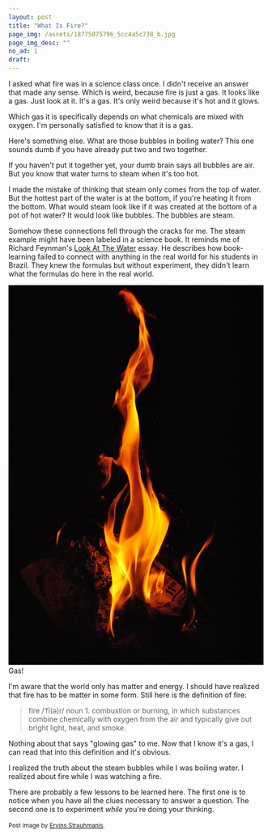 ```yaml
---
layout: post
title: "What Is Fire?"
page_img: /assets/18775075796_5cc4a5c738_b.jpg
page_img_desc: ""
no_ad: 1
draft: 
---
```


I asked what fire was in a science class once. I didn't receive an answer that made any sense. Which is weird, because fire is just a gas. It looks like a gas. Just look at it. It's a gas. It's only weird because it's hot and it glows.

Which gas it is specifically depends on what chemicals are mixed with oxygen. I'm personally satisfied to know that it is a gas.

Here's something else. What are those bubbles in boiling water? This one sounds dumb if you have already put two and two together. 

If you haven't put it together yet, your dumb brain says all bubbles are air. But you know that water turns to steam when it's too hot.

I made the mistake of thinking that steam only comes from the top of water. But the hottest part of the water is at the bottom, if you're heating it from the bottom. What would steam look like if it was created at the bottom of a pot of hot water? It would look like bubbles. The bubbles are steam.

Somehow these connections fell through the cracks for me. The steam example might have been labeled in a science book. It reminds me of Richard Feynman's <a href="http://v.cx/2010/04/feynman-brazil-education">Look At The Water</a> essay. He describes how book-learning failed to connect with anything in the real world for his students in Brazil. They knew the formulas but without experiment, they didn't learn what the formulas do here in the real world.

<div class="illustration">
    <img src="/assets/Fire.JPG" />
    Gas!
</div>

I'm aware that the world only has matter and energy. I should have realized that fire has to be matter in some form. Still here is the definition of fire:

<blockquote>
fire
/ˈfī(ə)r/
noun
1. combustion or burning, in which substances combine chemically with oxygen from the air and typically give out bright light, heat, and smoke.
</blockquote>

Nothing about that says "glowing gas" to me. Now that I know it's a gas, I can read that into this definition and it's obvious.

I realized the truth about the steam bubbles while I was boiling water. I realized about fire while I was watching a fire.

There are probably a few lessons to be learned here. The first one is to notice when you have all the clues necessary to answer a question. The second one is to experiment *while* you're doing your thinking.

<small>Post image by <a href="https://www.flickr.com/photos/ervins_strauhmanis/18775075796">Ervins Strauhmanis</a>.</small>
